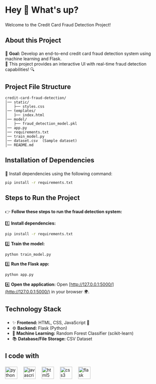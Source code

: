 <h1 align="left">Hey 👋 What's up?</h1>

###

<p align="left">Welcome to the Credit Card Fraud Detection Project!</p>

###

<h2 align="left">About this Project</h2>

###

<p align="left">
🎯 <strong>Goal:</strong> Develop an end-to-end credit card fraud detection system using machine learning and Flask.<br>
💪 This project provides an interactive UI with real-time fraud detection capabilities! 🔍
</p>

###

<h2 align="left">Project File Structure</h2>

```
credit-card-fraud-detection/
│── static/
│   ├── styles.css
│── templates/
│   ├── index.html
│── model/
│   ├── fraud_detection_model.pkl
│── app.py
│── requirements.txt
│── train_model.py
│── dataset.csv  (Sample dataset)
│── README.md
```

###

<h2 align="left">Installation of Dependencies</h2>

###

<p>📌 Install dependencies using the following command:</p>

```bash
pip install -r requirements.txt
```

###

<h2 align="left">Steps to Run the Project</h2>

###

👉 **Follow these steps to run the fraud detection system:**

1️⃣ **Install dependencies:**
   ```bash
   pip install -r requirements.txt
   ```
2️⃣ **Train the model:**
   ```bash
   python train_model.py
   ```
3️⃣ **Run the Flask app:**
   ```bash
   python app.py
   ```
4️⃣ **Open the application:**
   Open [http://127.0.0.1:5000/](http://127.0.0.1:5000/) in your browser 🌍.

###

<h2 align="left">Technology Stack</h2>

###

- ✨ **Frontend:** HTML, CSS, JavaScript 🎨
- ⚙️ **Backend:** Flask (Python)
- 🤖 **Machine Learning:** Random Forest Classifier (scikit-learn)
- 📚 **Database/File Storage:** CSV Dataset

###

<h2 align="left">I code with</h2>

###

<div align="left">
  <img src="https://cdn.jsdelivr.net/gh/devicons/devicon/icons/python/python-original.svg" height="40" alt="python logo" />
  <img width="12" />
  <img src="https://cdn.jsdelivr.net/gh/devicons/devicon/icons/javascript/javascript-original.svg" height="40" alt="javascript logo" />
  <img width="12" />
  <img src="https://cdn.jsdelivr.net/gh/devicons/devicon/icons/html5/html5-original.svg" height="40" alt="html5 logo" />
  <img width="12" />
  <img src="https://cdn.jsdelivr.net/gh/devicons/devicon/icons/css3/css3-original.svg" height="40" alt="css3 logo" />
  <img width="12" />
  <img src="https://cdn.jsdelivr.net/gh/devicons/devicon/icons/flask/flask-original.svg" height="40" alt="flask logo" />
  <img width="12" />
</div>

